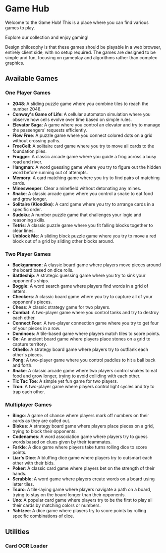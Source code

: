 Game Hub
========

Welcome to the Game Hub! This is a place where you can find various games to play.

Explore our collection and enjoy gaming!

Design philosophy is that these games should be playable in a web browser, entirely client side, with no setup required. The games are designed to be simple and fun, focusing on gameplay and algorithms rather than complex graphics.

## Available Games

### One Player Games
- **2048**: A sliding puzzle game where you combine tiles to reach the number 2048.
- **Conway's Game of Life**: A cellular automaton simulation where you observe how cells evolve over time based on simple rules.
- **Elevator Saga**: A game where you control an elevator and try to manage the passengers' requests efficiently.
- **Flow Free**: A puzzle game where you connect colored dots on a grid without crossing paths.
- **FreeCell**: A solitaire card game where you try to move all cards to the foundation piles.
- **Frogger**: A classic arcade game where you guide a frog across a busy road and river.
- **Hangman**: A word guessing game where you try to figure out the hidden word before running out of attempts.
- **Memory**: A card matching game where you try to find pairs of matching cards.
- **Minesweeper**: Clear a minefield without detonating any mines.
- **Snake**: A classic arcade game where you control a snake to eat food and grow longer.
- **Solitaire (Klondike)**: A card game where you try to arrange cards in a specific order.
- **Sudoku**: A number puzzle game that challenges your logic and reasoning skills.
- **Tetris**: A classic puzzle game where you fit falling blocks together to clear lines.
- **Unblock Me**: A sliding block puzzle game where you try to move a red block out of a grid by sliding other blocks around.

### Two Player Games
- **Backgammon**: A classic board game where players move pieces around the board based on dice rolls.
- **Battleship**: A strategic guessing game where you try to sink your opponent's ships.
- **Boggle**: A word search game where players find words in a grid of letters.
- **Checkers**: A classic board game where you try to capture all of your opponent's pieces.
- **Chess**: A classic strategy game for two players.
- **Combat**: A two-player game where you control tanks and try to destroy each other.
- **Connect Four**: A two-player connection game where you try to get four of your pieces in a row.
- **Dominoes**: A tile-based game where players match tiles to score points.
- **Go**: An ancient board game where players place stones on a grid to capture territory.
- **Othello**: A strategy board game where players try to outflank each other's pieces.
- **Pong**: A two-player game where you control paddles to hit a ball back and forth.
- **Snake**: A classic arcade game where two players control snakes to eat food and grow longer, trying to avoid colliding with each other.
- **Tic Tac Toe**: A simple yet fun game for two players.
- **Tron**: A two-player game where players control light cycles and try to trap each other.

### Multiplayer Games
- **Bingo**: A game of chance where players mark off numbers on their cards as they are called out.
- **Blokus**: A strategy board game where players place pieces on a grid, trying to block their opponents.
- **Codenames**: A word association game where players try to guess words based on clues given by their teammates.
- **Farkle**: A dice game where players take turns rolling dice to score points.
- **Liar's Dice**: A bluffing dice game where players try to outsmart each other with their bids.
- **Poker**: A classic card game where players bet on the strength of their hands.
- **Scrabble**: A word game where players create words on a board using letter tiles.
- **Tsuro**: A tile-laying game where players navigate a path on a board, trying to stay on the board longer than their opponents.
- **Uno**: A popular card game where players try to be the first to play all their cards by matching colors or numbers.
- **Yahtzee**: A dice game where players try to score points by rolling specific combinations of dice.

## Utilities

### Card OCR Loader
